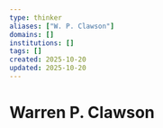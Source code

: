 ```yaml
---
type: thinker
aliases: ["W. P. Clawson"]
domains: []
institutions: []
tags: []
created: 2025-10-20
updated: 2025-10-20
---
```


# Warren P. Clawson


